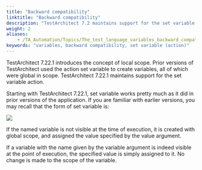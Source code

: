 ```yaml
--- 
title: "Backward compatibility"
linktitle: "Backward compatibility"
description: "TestArchitect 7.2 maintains support for the set variable action."
weight: 2
aliases: 
    - /TA_Automation/Topics/The_test_language_variables_backward_compatible.html
keywords: "variables, backward compatibility, set variable (action)"
---
```


TestArchitect 7.22.1 introduces the concept of local scope. Prior versions of TestArchitect used the action set variable to create variables, all of which were global in scope. TestArchitect 7.22.1 maintains support for the set variable action.

Starting with TestArchitect 7.22.1, set variable works pretty much as it did in prior versions of the application. If you are familiar with earlier versions, you may recall that the form of set variable is:

![](/images/TA_Automation/Images/set_variable_ex02.png)

If the named variable is not visible at the time of execution, it is created with global scope, and assigned the value specified by the value argument.

If a variable with the name given by the variable argument is indeed visible at the point of execution, the specified value is simply assigned to it. No change is made to the scope of the variable.


